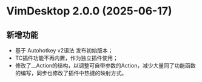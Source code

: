VimDesktop 2.0.0 (2025-06-17)
=============================
新增功能
--------
- 基于 Autohotkey v2语法 发布初始版本；
- TC插件功能不再内置，作为独立插件使用；
- 修改了__Action的结构，以调整可自带参数的Action，减少大量同了功能函数的编写，同步也修改了插件中热键的映射方式。
